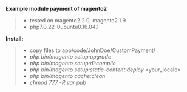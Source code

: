 **Example module payment of magento2**

> - tested on magento2.2.0, magento2.1.9
> - php7.0.22-0ubuntu0.16.04.1

**Install:**

> - copy files to app/code/JohnDoe/CustomPayment/
> - _php bin/magento setup:upgrade_
> - _php bin/magento setup:di:compile_
> - _php bin/magento setup:static-content:deploy_ <your_locale>
> - _php bin/magento cache:clean_
> - _chmod 777 -R var pub_